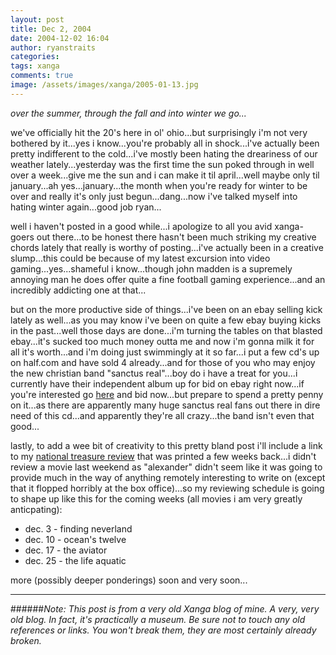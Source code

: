 ```yaml
---
layout: post
title: Dec 2, 2004
date: 2004-12-02 16:04
author: ryanstraits
categories:
tags: xanga
comments: true
image: /assets/images/xanga/2005-01-13.jpg
---
```

<em>over the summer, through the fall and into winter we go...</em>

<!-- break -->

we've officially hit the 20's here in ol' ohio...but surprisingly i'm not very bothered by it...yes i know...you're probably all in shock...i've actually been pretty indifferent to the cold...i've mostly been hating the dreariness of our weather lately...yesterday was the first time the sun poked through in well over a week...give me the sun and i can make it til april...well maybe only til january...ah yes...january...the month when you're ready for winter to be over and really it's only just begun...dang...now i've talked myself into hating winter again...good job ryan...

well i haven't posted in a good while...i apologize to all you avid xanga-goers out there...to be honest there hasn't been much striking my creative chords lately that really is worthy of posting...i've actually been in a creative slump...this could be because of my latest excursion into video gaming...yes...shameful i know...though john madden is a supremely annoying man he does offer quite a fine football gaming experience...and an incredibly addicting one at that...

but on the more productive side of things...i've been on an ebay selling kick lately as well...as you may know i've been on quite a few ebay buying kicks in the past...well those days are done...i'm turning the tables on that blasted ebay...it's sucked too much money outta me and now i'm gonna milk it for all it's worth...and i'm doing just swimmingly at it so far...i put a few cd's up on half.com and have sold 4 already...and for those of you who may enjoy the new christian band "sanctus real"...boy do i have a treat for you...i currently have their independent album up for bid on ebay right now...if you're interested go <a href="http://cgi.ebay.com/ws/eBayISAPI.dll?ViewItem&amp;rd=1&amp;item=4056175229&amp;ssPageName=STRK:MESE:IT" target="_blank">here</a> and bid now...but prepare to spend a pretty penny on it...as there are apparently many huge sanctus real fans out there in dire need of this cd...and apparently they're all crazy...the band isn't even that good...

lastly, to add a wee bit of creativity to this pretty bland post i'll include a link to my <a href="http://www.the-review.com/archive/11222004/PDF/C06.pdf" target="_blank">national treasure review</a> that was printed a few weeks back...i didn't review a movie last weekend as "alexander" didn't seem like it was going to provide much in the way of anything remotely interesting to write on (except that it flopped horribly at the box office)...so my reviewing schedule is going to shape up like this for the coming weeks (all movies i am very greatly anticpating):
<ul>
	<li>dec. 3 - finding neverland</li>
	<li>dec. 10 - ocean's twelve</li>
	<li>dec. 17 - the aviator</li>
	<li>dec. 25 - the life aquatic</li>
</ul>
more (possibly deeper ponderings) soon and very soon...

---

######*Note: This post is from a very old Xanga blog of mine. A very, very old blog. In fact, it's practically a museum. Be sure not to touch any old references or links. You won't break them, they are most certainly already broken.*